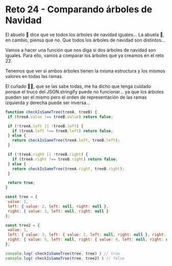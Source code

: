 # Reto 24 - Comparando árboles de Navidad

El abuelo 👴 dice que ve todos los árboles de navidad iguales... La abuela 👵, en cambio, piensa que no. Que todos los árboles de navidad son distintos...

Vamos a hacer una función que nos diga si dos árboles de navidad son iguales. Para ello, vamos a comparar los árboles que ya creamos en el reto 22.

Tenemos que ver si ambos árboles tienen la misma estructura y los mismos valores en todas las ramas.

El cuñado 🦹‍♂️, que se las sabe todas, me ha dicho que tenga cuidado porque el truco del JSON.stringify puede no funcionar... ya que los árboles pueden ser el mismo pero el orden de representación de las ramas izquierda y derecha puede ser inversa...

 ```jsx harmony
function checkIsSameTree(treeA, treeB) {
  if (treeA.value !== treeB.value) return false;

  if (!treeA.left || !treeB.left) {
    if (treeA.left !== treeB.left) return false;
  } else {
    return checkIsSameTree(treeA.left, treeB.left);
  }

  if (!treeA.right || !treeB.right) {
    if (treeA.right !== treeB.right) return false;
  } else {
    return checkIsSameTree(treeA.right, treeB.right);
  }

  return true;
}

const tree = {
  value: 1,
  left: { value: 2, left: null, right: null },
  right: { value: 3, left: null, right: null }
};

const tree2 = {
  value: 1,
  left: { value: 3, left: { value: 2, left: null, right: null }, right: null },
  right: { value: 5, left: null, right: { value: 4, left: null, right: null } }
};

console.log( checkIsSameTree(tree, tree) ) // true
console.log( checkIsSameTree(tree, tree2) ) // false

```